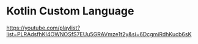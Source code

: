 # Kotlin Custom Language
https://youtube.com/playlist?list=PLRAdsfhKI4OWNOSfS7EUu5GRAVmze1t2y&si=6DcgmiRdhKucb6sK
